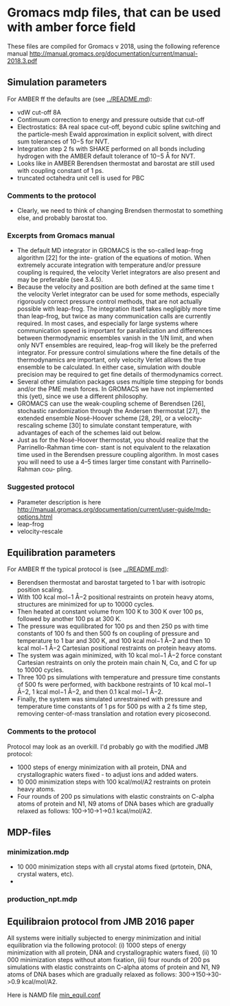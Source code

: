 # Gromacs mdp files, that can be used with amber force field

These files are compiled for Gromacs v 2018, using
the following reference manual
http://manual.gromacs.org/documentation/current/manual-2018.3.pdf


## Simulation parameters

For AMBER ff the defaults are (see [../README.md](../README.md)):
- vdW cut-off 8A
- Contimuum correction to energy and pressure outside that cut-off
- Electrostatics: 8A real space cut-off, beyond cubic spline switching and the particle-mesh Ewald approximation in explicit solvent, with direct sum tolerances of 10−5 for NVT.
- Integration step 2 fs with SHAKE performed on all bonds including hydrogen with the AMBER default tolerance of 10−5 Å for NVT.
- Looks like in AMBER Berendsen thermostat and barostat are still used with coupling constant of 1 ps.
- truncated octahedra unit cell is used for PBC
### Comments to the protocol
- Clearly, we need to think of changing Brendsen thermostat to something else, and probably barostat too.

### Excerpts from Gromacs manual
- The default MD integrator in GROMACS is the so-called leap-frog algorithm [22] for the inte-
gration of the equations of motion. When extremely accurate integration with temperature and/or
pressure coupling is required, the velocity Verlet integrators are also present and may be preferable
(see 3.4.5).
- Because the velocity and position are both defined at the same time t the velocity Verlet integrator can be used for some methods, especially rigorously correct pressure control methods, that are not actually possible with leap-frog. The integration itself takes negligibly more time than leap-frog, but twice as many communication calls are currently required. In most cases, and especially for large systems where communication speed is important for parallelization and differences between thermodynamic ensembles vanish in the 1/N limit, and when only NVT ensembles are required, leap-frog will likely be the preferred integrator. For pressure control simulations where the fine details of the thermodynamics are important, only velocity Verlet allows the true ensemble to be calculated. In either case, simulation with double precision may be required to get fine details of thermodynamics correct.
- Several other simulation packages uses multiple time stepping for bonds and/or the PME mesh forces. In GROMACS we have not implemented this (yet), since we use a different philosophy.
- GROMACS can use the weak-coupling scheme of Berendsen [26], stochastic randomization through the Andersen thermostat [27], the extended ensemble Nosé-Hoover scheme [28, 29], or a velocity-rescaling scheme [30] to simulate constant temperature, with advantages of each of the schemes laid out below.
- Just as for the Nosé-Hoover thermostat, you should realize that the Parrinello-Rahman time con- stant is not equivalent to the relaxation time used in the Berendsen pressure coupling algorithm. In most cases you will need to use a 4–5 times larger time constant with Parrinello-Rahman cou- pling.

### Suggested protocol
- Parameter description is here http://manual.gromacs.org/documentation/current/user-guide/mdp-options.html
- leap-frog
- velocity-rescale


## Equilibration parameters 
For AMBER ff the typical protocol is (see [../README.md](../README.md)):

- Berendsen thermostat and barostat targeted to 1 bar with isotropic position scaling.
- With 100 kcal mol−1 Å−2 positional restraints on protein heavy atoms, structures are minimized for up to 10000 cycles.
- Then heated at constant volume from 100 K to 300 K over 100 ps, followed by another 100 ps at 300 K.
- The pressure was equilibrated for 100 ps and then 250 ps with time constants of 100 fs and then 500 fs on coupling of pressure and temperature to 1 bar and 300 K, and 100 kcal mol−1 Å−2 and then 10 kcal mol−1 Å−2 Cartesian positional restraints on protein heavy atoms.
- The system was again minimized, with 10 kcal mol−1 Å−2 force constant Cartesian restraints on only the protein main chain N, Cα, and C for up to 10000 cycles. 
- Three 100 ps simulations with temperature and pressure time constants of 500 fs were performed, with backbone restraints of 10 kcal mol−1 Å−2, 1 kcal mol−1 Å−2, and then 0.1 kcal mol−1 Å−2.
- Finally, the system was simulated unrestrained with pressure and temperature time constants of 1 ps for 500 ps with a 2 fs time step, removing center-of-mass translation and rotation every picosecond.

### Comments to the protocol
Protocol may look as an overkill.
I'd probably go with the  modified JMB protocol:
- 1000 steps of energy minimization with all protein, DNA and crystallographic waters fixed - to adjust ions and added waters.
- 10 000 minimization steps with 100 kcal/mol/A2 restraints on protein heavy atoms.
- Four rounds of 200 ps simulations with elastic constraints on C-alpha atoms of protein and N1, N9 atoms of DNA bases which are gradually relaxed as follows: 100->10->1->0.1 kcal/mol/A2.

## MDP-files

### minimization.mdp
- 10 000 minimization steps with all crystal atoms fixed (prtotein, DNA, crystal waters, etc).
- 

### production_npt.mdp





## Equilibraion protocol from JMB 2016 paper
All  systems  were  initially  subjected  to  energy  minimization  and  initial  equilibration  via  the  following  protocol:  (i)  1000  steps  of  energy  minimization  with  all  protein,  DNA  and  crystallographic  waters  fixed,  (ii)  10  000  minimization  steps  without  atom  fixation,  (iii)  four  rounds  of  200  ps  simulations  with  elastic  constraints  on  C-alpha  atoms  of  protein  and  N1,  N9  atoms  of  DNA  bases  which  are  gradually  relaxed  as  follows:  300->150->30->0.9  kcal/mol/A2. 

Here is NAMD file [min_equil.conf](https://github.com/intbio/MolModEdu/blob/master/MD/NAMD/nucl/nucleosome_CHARMM/simul/input/min_equil.conf)
